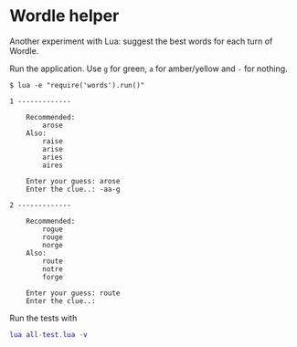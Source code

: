 # Wordle helper

Another experiment with Lua: suggest the best words for each turn of Wordle.

Run the application. Use `g` for green, `a` for amber/yellow and `-` for nothing.
```
$ lua -e "require('words').run()"

1 -------------

    Recommended:
        arose
    Also:
        raise
        arise
        aries
        aires

    Enter your guess: arose
    Enter the clue..: -aa-g

2 -------------

    Recommended:
        rogue
        rouge
        norge
    Also:
        route
        notre
        forge

    Enter your guess: route
    Enter the clue..:
```

Run the tests with
```lua
lua all-test.lua -v
```
